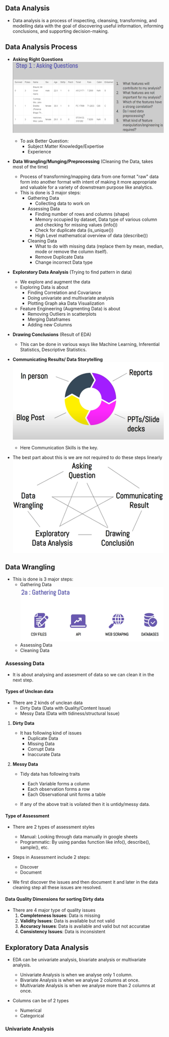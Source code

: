## Data Analysis

- Data analysis is a process of inspecting, cleansing, transforming, and modelling data with the goal of discovering useful information, informing conclusions, and supporting decision-making.

## Data Analysis Process

- **Asking Right Questions**
  ![Asking the Right Question](../img/da-s1.png "Asking the Right Question")
  - To ask Better Question:
    - Subject Matter Knowledge/Expertise
    - Experience
- **Data Wrangling/Munging/Preprocessing** (Cleaning the Data, takes most of the time)
  - Process of transforming/mapping data from one format "raw" data form into another format with intent of making it more appropriate and valuable for a variety of downstream purpose like analytics.
  - This is done is 3 major steps:
    - Gathering Data
      - Collecting data to work on
    - Assessing Data
      - Finding number of rows and columns (shape)
      - Memory occupied by dataset, Data type of various column and checking for missing values (info())
      - Check for duplicate data (is_unique())
      - High Level mathematical overview of data (describe())
    - Cleaning Data
      - What to do with missing data (replace them by mean, median, mode or remove the column itself).
      - Remove Duplicate Data
      - Change incorrect Data type
- **Exploratory Data Analysis** (Trying to find pattern in data)
  - We explore and augment the data
  - Exploring Data is about
    - Finding Correlation and Covariance
    - Doing univariate and multivariate analysis
    - Plotting Graph aka Data Visualization
  - Feature Engineering (Augmenting Data) is about
    - Removing Outliers in scatterplots
    - Merging Dataframes
    - Adding new Columns
- **Drawing Conclusions** (Result of EDA)
  - This can be done in various ways like Machine Learning, Inferential Statistics, Descriptive Statistics.
- **Communicating Results/ Data Storytelling**
  ![Data Storytelling](../img/da-s5.png "Data Storytelling")

  - Here Communication Skills is the key.

- The best part about this is we are not required to do these steps linearly
  ![Data Analysis](../img/da.png "Data Analysis")

## Data Wrangling

- This is done is 3 major steps:
  - Gathering Data
    ![Gathering Data](../img/da-s2-a.png "Gathering Data")
  - Assessing Data
  - Cleaning Data

### Assessing Data

- It is about analysing and assesment of data so we can clean it in the next step.

#### Types of Unclean data

- There are 2 kinds of unclean data
  - Dirty Data (Data with Quality/Content Issue)
  - Messy Data (Data with tidiness/structural Issue)

1. **Dirty Data**

   - It has following kind of issues
     - Duplicate Data
     - Missing Data
     - Corrupt Data
     - Inaccurate Data

1. **Messy Data**

   - Tidy data has following traits

     - Each Variable forms a column
     - Each observation forms a row
     - Each Observational unit forms a table

   - If any of the above trait is voilated then it is untidy/messy data.

#### Type of Assessment

- There are 2 types of assessment styles

  - Manual: Looking through data manually in google sheets
  - Programmatic: By using pandas function like info(), describe(), sample(), etc.

- Steps in Assessment include 2 steps:

  - Discover
  - Document

- We first discover the issues and then document it and later in the data cleaning step all these issues are resolved.

#### Data Quality Dimensions for sorting Dirty data

- There are 4 major type of quality issues
  1. **Completeness Issues**: Data is missing
  2. **Validity Issues**: Data is available but not valid
  3. **Accuracy Issues**: Data is available and valid but not accuratae
  4. **Consistency Issues**: Data is inconsistent

## Exploratory Data Analysis

- EDA can be univariate analysis, bivariate analysis or multivariate analysis.

  - Univariate Analysis is when we analyse only 1 column.
  - Bivariate Analysis is when we analyse 2 columns at once.
  - Multivariate Analysis is when we analyse more than 2 columns at once.

- Columns can be of 2 types

  - Numerical
  - Categorical

### Univariate Analysis
